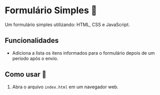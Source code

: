 # Formulário Simples 📝

Um formulário simples utilizando: HTML, CSS e JavaScript.

## Funcionalidades 

- Adiciona a lista os itens informados para o formulário depois de um periodo após o envio.

## Como usar 🔧

1. Abra o arquivo `index.html` em um navegador web.